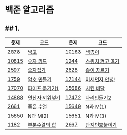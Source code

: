 # 백준 알고리즘

## ## 1.

| 문제                                           | 코드                          | 문제                                           | 코드                          |
| ---------------------------------------------- | ----------------------------- | ---------------------------------------------- | ----------------------------- |
| [2578](https://www.acmicpc.net/problem/2578)   | [빙고](./2578.py)             | [10163](https://www.acmicpc.net/problem/10163) | [색종이](./10163.py)          |
| [10815](https://www.acmicpc.net/problem/10815) | [숫자 카드](./10815.py)       | [1244](https://www.acmicpc.net/problem/1244)   | [스위치 켜고 끄기](./1244.py) |
| [2597](https://www.acmicpc.net/problem/2597)   | [줄자접기](./2597.py)         | [2628](https://www.acmicpc.net/problem/2628)   | [종이 자르기](./2628.py)      |
| [1759](https://www.acmicpc.net/problem/1759)   | [암호 만들기](./1759.py)      | [17144](https://www.acmicpc.net/problem/17144) | [미세먼지 안녕!](./17144.py)  |
| [17070](https://www.acmicpc.net/problem/17070) | [파이프 옮기기1](./17070.py)  | [15686](https://www.acmicpc.net/problem/15686) | [치킨 배달](./15686.py)       |
| [14888](https://www.acmicpc.net/problem/14888) | [연산자 끼워넣기](./14888.py) | [17472](https://www.acmicpc.net/problem/17472) | [다리만들기2](./17472.py)     |
| [2661](https://www.acmicpc.net/problem/2661)   | [좋은 수열](./2661.py)        | [15649](https://www.acmicpc.net/problem/15649) | [N과 M(1)](./15649.py)        |
| [15650](https://www.acmicpc.net/problem/15650) | [N과 M(2)](./15650.py)        | [15651](https://www.acmicpc.net/problem/15651) | [N과 M(3)](./15651.py)        |
| [1182](https://www.acmicpc.net/problem/1182)   | [부분수열의 합](./1182.py)    | [2667](https://www.acmicpc.net/problem/2667)   | [단지번호붙이기](./2667.js)   |



